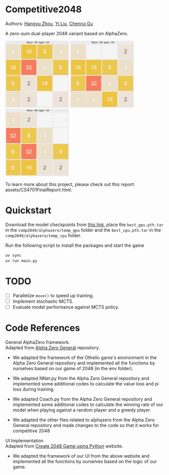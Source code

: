 # Competitive2048
Authors: [Hangyu Zhou](https://zhou-hangyu.github.io/), [Yi Liu](https://www.linkedin.com/in/yi-liu-/), [Chenrui Gu](https://www.linkedin.com/in/chenrui-g-995640131/)

A zero-sum dual-player 2048 variant based on AlphaZero.

<p float="left">
<img src="assets/dodge1.png" alt="Dodging frame 1" width="200"/>
<img src="assets/dodge2.png" alt="Dodging frame 2" width="200"/>
<img src="assets/dodge3.png" alt="Dodging frame 3" width="200"/>
</p>
To learn more about this project, please check out this report: assets/CS4701FinalReport.html.
  
# Quickstart
Download the model checkpoints from [this link](https://drive.google.com/drive/folders/1yeqRXAnpeF0ix80Jb5DGeXh0nHahIin1?usp=sharing), place the `best_gpu.pth.tar` in the `comp2049/alphazero/temp_gpu` folder and the `best_cpu.pth.tar` in the `comp2049/alphazero/temp_cpu` folder.

Run the following script to install the packages and start the game
```bash
uv sync
uv run main.py
```

# TODO
- [ ] Parallelize `move()` to speed up training.
- [ ] Implement stochastic MCTS.
- [ ] Evaluate model performance against MCTS policy.

# Code References
General AlphaZero framework. <br />
Adapted from [Alpha Zero General](https://github.com/suragnair/alpha-zero-general) repository. <br />

- We adapted the framework of the Othello game's environment in the Alpha Zero General repository and implemented all the functions by ourselves based on our game of 2048 (in the env folder). <br />

- We adapted NNet.py from the Alpha Zero General repository and implemented some additional codes to calculate the value loss and pi loss during training. <br />

- We adapted Coach.py from the Alpha Zero General repository and implemented some additional codes to calculate the winning rate of our model when playing against a random player and a greedy player. <br />

- We adapted the other files related to alphazero from the Alpha Zero General repository and made changes to the code so that it works for competitive 2048

UI Implementation <br />
Adapted from [Create 2048 Game using Python](https://pythongeeks.org/python-2048-game-source-code) website. <br />
- We adapted the framework of our UI from the above website and implemented all the functions by ourselves based on the logic of our game.
